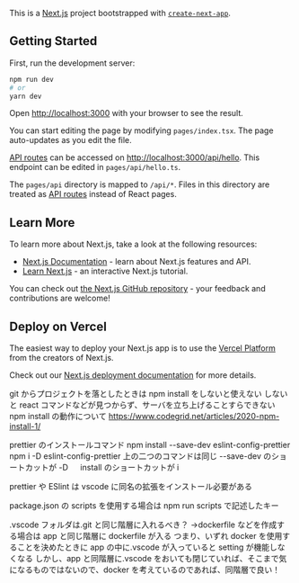 This is a [Next.js](https://nextjs.org/) project bootstrapped with [`create-next-app`](https://github.com/vercel/next.js/tree/canary/packages/create-next-app).

## Getting Started

First, run the development server:

```bash
npm run dev
# or
yarn dev
```

Open [http://localhost:3000](http://localhost:3000) with your browser to see the result.

You can start editing the page by modifying `pages/index.tsx`. The page auto-updates as you edit the file.

[API routes](https://nextjs.org/docs/api-routes/introduction) can be accessed on [http://localhost:3000/api/hello](http://localhost:3000/api/hello). This endpoint can be edited in `pages/api/hello.ts`.

The `pages/api` directory is mapped to `/api/*`. Files in this directory are treated as [API routes](https://nextjs.org/docs/api-routes/introduction) instead of React pages.

## Learn More

To learn more about Next.js, take a look at the following resources:

- [Next.js Documentation](https://nextjs.org/docs) - learn about Next.js features and API.
- [Learn Next.js](https://nextjs.org/learn) - an interactive Next.js tutorial.

You can check out [the Next.js GitHub repository](https://github.com/vercel/next.js/) - your feedback and contributions are welcome!

## Deploy on Vercel

The easiest way to deploy your Next.js app is to use the [Vercel Platform](https://vercel.com/new?utm_medium=default-template&filter=next.js&utm_source=create-next-app&utm_campaign=create-next-app-readme) from the creators of Next.js.

Check out our [Next.js deployment documentation](https://nextjs.org/docs/deployment) for more details.

git からプロジェクトを落としたときは npm install をしないと使えない
しないと react コマンドなどが見つからず、サーバを立ち上げることすらできない
npm install の動作について
https://www.codegrid.net/articles/2020-npm-install-1/

prettier のインストールコマンド
npm install --save-dev eslint-config-prettier
npm i -D eslint-config-prettier
上の二つのコマンドは同じ
--save-dev のショートカットが -D 　 install のショートカットが i

prettier や ESlint は vscode に同名の拡張をインストール必要がある

package.json の scripts を使用する場合は
npm run scripts で記述したキー

.vscode フォルダは.git と同じ階層に入れるべき？
→dockerfile などを作成する場合は app と同じ階層に dockerfile が入る
つまり、いずれ docker を使用することを決めたときに app の中に.vscode が入っていると setting が機能しなくなる
しかし、app と同階層に.vscode をおいても閉じていれば、そこまで気になるものではないので、docker を考えているのであれば、同階層で良い！
